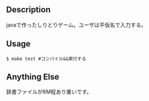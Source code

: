 ## Description
javaで作ったしりとりゲーム。ユーザは平仮名で入力する。

## Usage
~~~
$ make test #コンパイル&&実行する
~~~

## Anything Else
辞書ファイルが6M程あり重いです。
